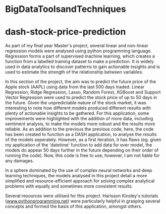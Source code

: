 # BigDataToolsandTechniques
# dash-stock-price-prediction

 As part of my final year Master's project, several linear and non-linear regression models were analysed using python programming language. Regression forms a part of supervised machine learning, which creates a function from a labelled training dataset to make a prediction. It is widely used in data analytics to discover patterns to gain actionable insights and is used to estimate the strength of the relationship between variables.


In this section of the project, the aim was to predict the future price of the Apple stock (AAPL) using data from the last 500 days traded. Linear Regression, Ridge Regression, Lasso, Random Forest, XGBoost and Support Vector Regression were used to predict the stock price of up to 50 days in the future. Given the unpredictable nature of the stock market, it was interesting to note how different models produced different results with plenty of actionable insights to be gathered. For this application, some improvements were highlighted with the addition of more data, including sentiment analysis, to make the models more robust and the results more reliable. As an addition to the previous the previous code, here, the code has been created to function as a DASH application, to analyse the results of the models seperately. However, as a first iteration, it has flaws (eg. given my application of the 'datetime' function to add data for ever model, the models do appear 50 days further in the future depending on their order of running the code). Now, this code is free to use, however, I am not liable for any damages.



In a sphere dominated by the use of complex neural networks and deep learning techniques, the models analysed in this project detail a more simplified and resource-efficient approach for solving complex analytical problems with equally and sometimes more consistent results.



Several resources were utilised for this project. Harisson Kinsley's tutorials (www.pythonprogramming.net) were particularly helpful in grasping several concepts and formed the basis of this application, amongst others.
